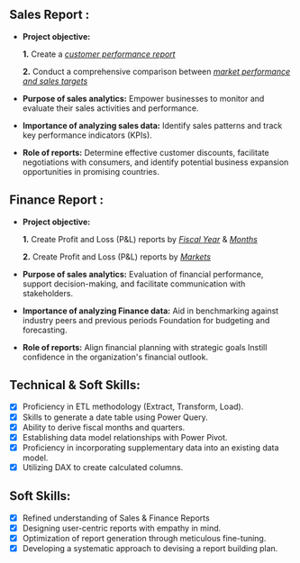 ## Sales Report :


- **Project objective:** 

    **1.** Create a _[customer performance report](https://github.com/dineshraju147/Excel-Sales-analytics/blob/f6ae4fb1bb0bfd5755217ce6a80ece3dd6520d7e/Customer%20Performance%20Report.pdf)_ 

    **2.** Conduct a comprehensive comparison between _[market performance and sales targets](https://github.com/dineshraju147/Excel-Sales-analytics/blob/f6ae4fb1bb0bfd5755217ce6a80ece3dd6520d7e/Market%20Performance%20vs%20Target%20Report.pdf)_

- **Purpose of sales analytics:** Empower businesses to monitor and evaluate their sales activities and performance.

- **Importance of analyzing sales data:** Identify sales patterns and track key performance indicators (KPIs).

- **Role of reports:** Determine effective customer discounts, facilitate negotiations with consumers, and identify potential business expansion opportunities in promising countries.


## Finance Report :

- **Project objective:** 

    **1.** Create Profit and Loss (P&L) reports by _[Fiscal Year](https://github.com/dineshraju147/Excel-Sales-analytics/blob/f6ae4fb1bb0bfd5755217ce6a80ece3dd6520d7e/P%26L%20Statement%20by%20Fiscal%20Year.pdf)_ & _[Months](https://github.com/dineshraju147/Excel-Sales-analytics/blob/f6ae4fb1bb0bfd5755217ce6a80ece3dd6520d7e/P%26L%20Statement%20by%20Months.pdf)_ 

   **2.** Create Profit and Loss (P&L) reports by _[Markets](https://github.com/KirandeepMarala/Excel-Sales_Analysis/blob/main/P%26L%20Statement%20by%20Markets.pdf)_

- **Purpose of sales analytics:** Evaluation of financial performance, support decision-making, and facilitate communication with stakeholders.

- **Importance of analyzing Finance data:** Aid in benchmarking against industry peers and previous periods Foundation for budgeting and forecasting.

- **Role of reports:** Align financial planning with strategic goals Instill confidence in the organization's financial outlook.


## Technical & Soft Skills:
- [x]	Proficiency in ETL methodology (Extract, Transform, Load).
- [x]	Skills to generate a date table using Power Query.
- [x]	Ability to derive fiscal months and quarters.
- [x]	Establishing data model relationships with Power Pivot.
- [x]	Proficiency in incorporating supplementary data into an existing data model.
- [x]	Utilizing DAX to create calculated columns.

## Soft Skills:
- [x]	Refined understanding of Sales & Finance Reports
- [x]	Designing user-centric reports with empathy in mind.
- [x]	Optimization of report generation through meticulous fine-tuning.
- [x]	Developing a systematic approach to devising a report building plan.
